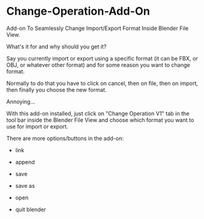 # Change-Operation-Add-On
Add-on To Seamlessly Change Import/Export Format Inside Blender File View.

What's it for and why should you get it?

Say you currently import or export using a specific format (it can be FBX, or OBJ, or whatever other format) and for some reason you want to change format.

Normally to do that you have to click on cancel, then on file, then on import, then finally you choose the new format.

Annoying...

With this add-on installed, just click on "Change Operation V1" tab in the tool bar inside the Blender File View and choose which format you want to use for import or export.

There are more options/buttons in the add-on:

- link

- append

- save

- save as

- open

- quit blender
